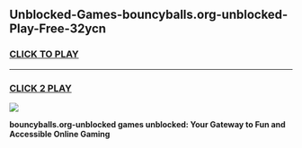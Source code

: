 
## Unblocked-Games-bouncyballs.org-unblocked-Play-Free-32ycn
<h3>
<a href="https://premium76.site?title=bouncyballs.org-unblocked&ref=21A">CLICK TO PLAY</a></h3>
<hr>

<h3>
<a href="https://premium76.site?title=bouncyballs.org-unblocked&ref=21A">CLICK 2 PLAY</a>
  
</h3>

<a href="https://premium76.site?title=bouncyballs.org-unblocked&ref=21A"><img src="https://clearcache.store/games.png"></a>


**bouncyballs.org-unblocked games unblocked: Your Gateway to Fun and Accessible Online Gaming**
